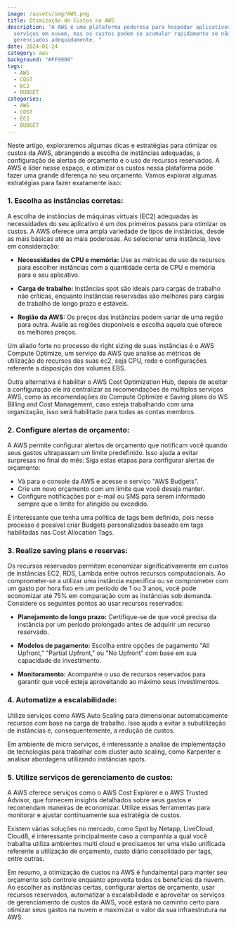 ```yaml
---
image: /assets/img/AWS.png
title: Otimização de Custos na AWS
description: "A AWS é uma plataforma poderosa para hospedar aplicativos e
  serviços em nuvem, mas os custos podem se acumular rapidamente se não forem
  gerenciados adequadamente. "
date: 2024-01-24
category: aws
background: "#FF9900"
tags:
  - AWS
  - COST
  - EC2
  - BUDGET
categories:
  - AWS
  - COST
  - EC2
  - BUDGET
---
```


Neste artigo, exploraremos algumas dicas e estratégias para otimizar os custos da AWS, abrangendo a escolha de instâncias adequadas, a configuração de alertas de orçamento e o uso de recursos reservados. A AWS é líder nesse espaço, e otimizar os custos nessa plataforma pode fazer uma grande diferença no seu orçamento. Vamos explorar algumas estratégias para fazer exatamente isso:

### 1. Escolha as instâncias corretas:

A escolha de instâncias de máquinas virtuais (EC2) adequadas às necessidades do seu aplicativo é um dos primeiros passos para otimizar os custos. A AWS oferece uma ampla variedade de tipos de instâncias, desde as mais básicas até as mais poderosas. Ao selecionar uma instância, leve em consideração:

- **Necessidades de CPU e memória:** Use as métricas de uso de recursos para escolher instâncias com a quantidade certa de CPU e memória para o seu aplicativo.

- **Carga de trabalho:** Instâncias spot são ideais para cargas de trabalho não críticas, enquanto instâncias reservadas são melhores para cargas de trabalho de longo prazo e estáveis.

- **Região da AWS:** Os preços das instâncias podem variar de uma região para outra. Avalie as regiões disponíveis e escolha aquela que oferece os melhores preços.

U﻿m aliado forte no processo de right sizing de suas instâncias é o AWS Compute Optimize, um serviço da AWS que analise as métricas de utilização de recursos das suas ec2, seja CPU, rede e configurações referente a disposição dos volumes EBS.

Outra alternativa  é habilitar o AWS Cost Optimization Hub, depois de aceitar a configuração ele irá centralizar as recomendações de múltiplos serviços AWS, como as recomendações do Compute Optimize e Saving plans do WS Billing and Cost Management, caso esteja trabalhando com uma organização, isso será habilitado para todas as contas membros.


### 2. Configure alertas de orçamento:

A AWS permite configurar alertas de orçamento que notificam você quando seus gastos ultrapassam um limite predefinido. Isso ajuda a evitar surpresas no final do mês:
 Siga estas etapas para configurar alertas de orçamento:

- Vá para o console da AWS e acesse o serviço "AWS Budgets".
- Crie um novo orçamento com um limite que você deseja manter.
- Configure notificações por e-mail ou SMS para serem informado sempre que o limite for atingido ou excedido.

É  interessante que tenha uma politica de tags bem definida, pois nesse processo  é possível criar Budgets personalizados baseado em tags habilitadas nas Cost Allocation Tags.

### 3. Realize saving plans e reservas:

Os recursos reservados permitem economizar significativamente em custos de instâncias EC2, RDS, Lambda entre outros recursos computacionais. Ao comprometer-se a utilizar uma instância especifica ou se comprometer com um gasto por hora fixo em um período de 1 ou 3 anos, você pode economizar até 75% em comparação com as instâncias sob demanda. Considere os seguintes pontos ao usar recursos reservados:

- **Planejamento de longo prazo:** Certifique-se de que você precisa da instância por um período prolongado antes de adquirir um recurso reservado.

- **Modelos de pagamento:** Escolha entre opções de pagamento "All Upfront," "Partial Upfront," ou "No Upfront" com base em sua capacidade de investimento.

- **Monitoramento:** Acompanhe o uso de recursos reservados para garantir que você esteja aproveitando ao máximo seus investimentos.

### 4. Automatize a escalabilidade:

Utilize serviços como AWS Auto Scaling para dimensionar automaticamente recursos com base na carga de trabalho. Isso ajuda a evitar a subutilização de instâncias e, consequentemente, a redução de custos.

E﻿m ambiente de micro serviços,  é interessante a analise de implementação de tecnologias para trabalhar com cluster auto scaling, como Karpenter e analisar abordagens utilizando instâncias spots.

### 5. Utilize serviços de gerenciamento de custos:

A AWS oferece serviços como o AWS Cost Explorer e o AWS Trusted Advisor, que fornecem insights detalhados sobre seus gastos e recomendam maneiras de economizar. Utilize essas ferramentas para monitorar e ajustar continuamente sua estratégia de custos.

Existem várias soluções no mercado, como Spot by Netapp, LiveCloud, Cloud8, é interessante principalmente caso a companhia a qual você trabalha utiliza ambientes multi cloud e precisamos ter uma visão unificada referente a utilização de orçamento, custo diário consolidado por tags, entre outras.

Em resumo, a otimização de custos na AWS é fundamental para manter seu orçamento sob controle enquanto aproveita todos os benefícios da nuvem. Ao escolher as instâncias certas, configurar alertas de orçamento, usar recursos reservados, automatizar a escalabilidade e aproveitar os serviços de gerenciamento de custos da AWS, você estará no caminho certo para otimizar seus gastos na nuvem e maximizar o valor da sua infraestrutura na AWS.
